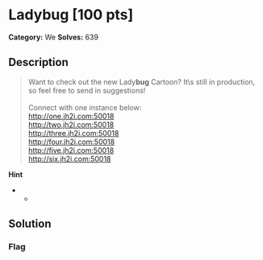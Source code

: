 # Ladybug [100 pts]

**Category:** We
**Solves:** 639

## Description
>Want to check out the new Lady<b>bug</b> Cartoon? It\s still in production, so feel free to send in suggestions! <br><br>Connect with one instance below:<br><a href="http://one.jh2i.com:50018">http://one.jh2i.com:50018</a><br><a href="http://two.jh2i.com:50018">http://two.jh2i.com:50018</a><br><a href="http://three.jh2i.com:50018">http://three.jh2i.com:50018</a><br><a href="http://four.jh2i.com:50018">http://four.jh2i.com:50018</a><br><a href="http://five.jh2i.com:50018">http://five.jh2i.com:50018</a><br><a href="http://six.jh2i.com:50018">http://six.jh2i.com:50018</a>

**Hint**
* -

## Solution

### Flag

